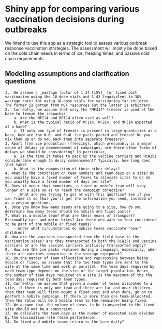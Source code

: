 # Shiny app for comparing various vaccination decisions during outbreaks

We intend to use this app as a strategic tool to assess various outbreak response vaccination strategies. The assessment will mostly be done based on the cold chain needs in terms of ice, freezing times, and passive cold chain requirements.

## Modelling assumptions and clarification questions

    1.  We assume a _wastage factor of 1.17 (15%)_ for fixed post vaccination using the 10-dose vials and 1.43 (equivalent to 30% wastage rate) for using 10-dose vials for vaccinating far children. The former is gotten from MSF resources but the latter is arbitrary.
    2.  Currently, we assume that only the *MF314* freezer is used at the base to freeze the icepacks:
        a. Are the MF214 and MF114 often used as well?
        b. What is the typical ratio of MF114, MF214, and MF314 expected at a base?
        c. If only one type of freezer is present in large quantities at a base, how are the 0.6L and 0.4L ice packs packed and frozen? Do you mix them up or do you pack them into separate freezers?
    3. Apart from ice production (freezing), which presumably is a major cause of delays in commencement of campaigns, are there other forms of delays we should be considering? In particular,
        a. Is the time it takes to pack up the vaccine carriers and RCW25s considerable enough to delay commencement? Typically, how long does that take?
        b. What is the composition of these other delays?
    4. What is the constraint on team numbers and team days on a site? Do you usually have a fixed number of teams to allocate sites to or do you usually have a fixed number of days per site?
    5. Does it occur that sometimes, a fixed or mobile team will stay longer on a site so as to reach the campaign objective?
        - _What are you trying to get at with this question? See if you can frame it so that you'll get the information you need, instead of as a yes/no question._
    6. Once you know how many teams are going to a site, how do you determine how many teams should be mobile and fixed posts?
    7. What is a mobile team? What are their means of transport? Presumably cars and motor bikes? Are those who walk on foot considered to be part of the mobile or fixed teams?
        - under what circumstances do mobile teams vaccinate "near" children?
    8. How are the vaccines transported from the field base to the vaccination sites? are they transported in both the RCW25s and vaccine carriers or are the vaccine carriers initially transported empty?
    9.  How are the ice packs replaced during a campaign, especially, when there are vaccines remaining in the storage equipment?
    10. On the matter of team allocation and repurposing between being mobile or fixed, we assume that the two team types are sent to the site at the same time and work in parallel. The team days required by each team type depends on the size of the target population. Hence, the number of team days required on a site is the maximum of the the team days required by both team types.
    11. Currently, we assume that given a number of teams allocated to a site, if there is only one team and there are far and near children, then that team will first mount a fixed post and when done, go on to perform a mobile campaign. If there is more than one team allocated, then the ratio will be 1 mobile team to the remainder being fixed.
    12. We assume that the volume of doses to be transported to the fixed site should not be a constraint. 
    13. We calculate the team days as the number of expected kids divided by the vaccination rate (team performance).
    14. Do fixed and mobile teams return to the base daily? 
